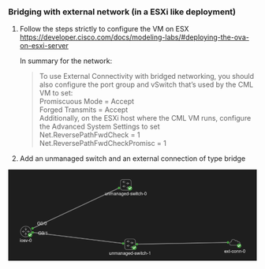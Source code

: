 ### Bridging with external network (in a ESXi like deployment)  
1. Follow the steps strictly to configure the VM on ESX   
   https://developer.cisco.com/docs/modeling-labs/#deploying-the-ova-on-esxi-server  

   In summary for the network:  
   
   >To use External Connectivity with bridged networking, you should also configure the port group and vSwitch that’s used by the CML VM to set:  
   >Promiscuous Mode = Accept  
   >Forged Transmits = Accept  
   >Additionally, on the ESXi host where the CML VM runs, configure the Advanced System Settings to set  
   >Net.ReversePathFwdCheck = 1  
   >Net.ReversePathFwdCheckPromisc = 1  


2. Add an unmanaged switch and an external connection of type bridge 

![basic topo with ext conn](./basic_topo_with_ext.png)

